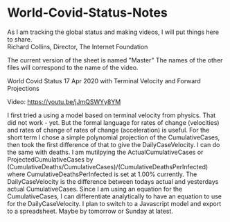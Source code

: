 # World-Covid-Status-Notes
As I am tracking the global status and making videos, I will put things here to share.  
Richard Collins, Director, The Internet Foundation

The current version of the sheet is named "Master"
The names of the other files will correspond to the name of the video.

World Covid Status 17 Apr 2020 with Terminal Velocity and Forward Projections

Video:  https://youtu.be/jJmQSWYy8YM

I first tried a using a model based on terminal velocity from physics. That did not work - yet.  But the formal language for rates of change (velocities) and rates of change of rates of change (acceleration) is useful.  For the short term I chose a simple polynomial projection of the CumulativeCases, then took the first difference of that to give the DailyCaseVelocity.  I can do the same with deaths.  I am mutilpying the ActualCumulativeCases or ProjectedCumulativeCases by (CumulativeDeaths/CumulativeCases)/(CumulativeDeathsPerInfected) where CumulativeDeathsPerInfected is set at 1.00% currently. The DailyCaseVelocity is the difference between todays actual and yesterdays actual CumulativeCases.  Since I am using an equation for the CumulativeCases, I can differentiate analytically to have an equation to use for the DailyCaseVelocity.  I plan to switch to a Javascript model and export to a spreadsheet.  Maybe by tomorrow or Sunday at latest.
